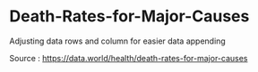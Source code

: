 # Death-Rates-for-Major-Causes

Adjusting data rows and column for easier data appending

Source : https://data.world/health/death-rates-for-major-causes
